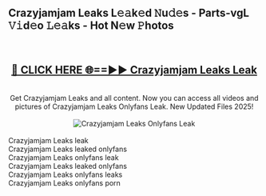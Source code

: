 <h2>Crazyjamjam Leaks L𝚎𝚊k𝚎d 𝙽u𝚍𝚎s - Parts-vgL 𝚅𝚒d𝚎o 𝙻𝚎𝚊ks - Hot N𝚎w 𝙿hotos </h2>
<br>
<div align="center">
<h2><a href="https://213.232.235.80/live/video.php?q=crazyjamjam-leaks" rel="nofollow">🔴 CLICK HERE 🌐==►► Crazyjamjam Leaks Leak</a></h2>
<br>
Get Crazyjamjam Leaks and all content. Now you can access all videos and pictures of Crazyjamjam Leaks Onlyfans Leak. New Updated Files 2025!
<br>
<br>
<a href="https://213.232.235.80/live/video.php?q=crazyjamjam-leaks" rel="nofollow" data-target="animated-image.originalLink"><img src="https://i.imgur.com/1EjSzPs.png" alt="Crazyjamjam Leaks Onlyfans Leak" style="max-width: 100%; display: inline-block;" data-target="animated-image.originalImage"></a>
</div>
<br>
Crazyjamjam Leaks leak<br>
Crazyjamjam Leaks leaked onlyfans<br>
Crazyjamjam Leaks onlyfans leak<br>
Crazyjamjam Leaks leaked onlyfans<br>
Crazyjamjam Leaks onlyfans leaks<br>
Crazyjamjam Leaks onlyfans porn
